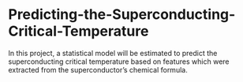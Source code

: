 # Predicting-the-Superconducting-Critical-Temperature
In this project, a statistical model will be estimated to predict the superconducting critical temperature based on features which were extracted from the superconductor’s chemical formula. 
